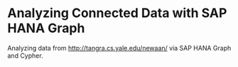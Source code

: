# Analyzing Connected Data with SAP HANA Graph

Analyzing data from http://tangra.cs.yale.edu/newaan/ via SAP HANA Graph and Cypher.
